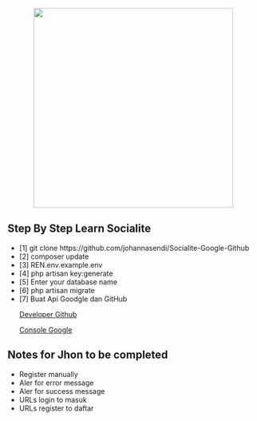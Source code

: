 <p align="center">
    <a href="https://laravel.com" target="_blank"><img src="https://raw.githubusercontent.com/laravel/art/master/logo-lockup/5%20SVG/2%20CMYK/1%20Full%20Color/laravel-logolockup-cmyk-red.svg" width="400"></a>
</p>



## Step By Step Learn Socialite 
<ul>
    <li>[1] git clone https://github.com/johannasendi/Socialite-Google-Github
    </li>
    <li>[2] composer update</li>
    <li>[3] REN<spasi>.env.example<spasi>.env
    </li>
    <li>[4] php artisan key:generate </li>
        <li>[5] Enter your database name </li>
         <li>[6] php artisan migrate </li>
    <li>[7] Buat Api Goodgle dan GitHub
        <a href="https://github.com/settings/applications">
            <p>Developer Github</p>
        </a>
        <a href="https://console.developers.google.com/">
            <p>  Console Google</p>
        </a>
    </li>
</ul>

## Notes for Jhon to be completed
<ul>
    <li>Register manually</li>
    <li>Aler for error message</li>
    <li>Aler for success message</li>
    <li>URLs login to masuk</li>
    <li>URLs register to daftar</li>
</ul>